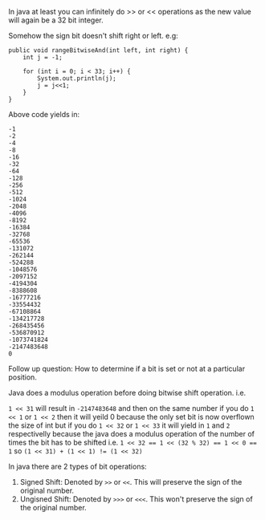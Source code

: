 In java at least you can infinitely do >> or << operations as the new value will again
be a 32 bit integer.

Somehow the sign bit doesn't shift right or left. e.g:

```
public void rangeBitwiseAnd(int left, int right) {
    int j = -1;

    for (int i = 0; i < 33; i++) {
        System.out.println(j);
        j = j<<1;
    }
}
```

Above code yields in:

```
-1
-2
-4
-8
-16
-32
-64
-128
-256
-512
-1024
-2048
-4096
-8192
-16384
-32768
-65536
-131072
-262144
-524288
-1048576
-2097152
-4194304
-8388608
-16777216
-33554432
-67108864
-134217728
-268435456
-536870912
-1073741824
-2147483648
0
```

Follow up question: How to determine if a bit is set or not at a particular position.

Java does a modulus operation before doing bitwise shift operation. i.e.

```1 << 31``` will result in ```-2147483648```
and then on the same number if you do ```1 << 1``` or ```1 << 2```
then it will yeild 0 because the only set bit is now overflown the size of int 
but if you do ```1 << 32``` or ```1 << 33``` it will yield in ```1``` and ```2``` respectivelly because the java does a modulus operation of the number of times the bit has to be shifted i.e.
```1 << 32 == 1 << (32 % 32) == 1 << 0 == 1```
so ```(1 << 31) + (1 << 1) != (1 << 32)```

In java there are 2 types of bit operations:

1. Signed Shift: Denoted by ```>>``` or ```<<```. This will preserve the sign of the original number.
2. Ungisned Shift: Denoted by ```>>>``` or ```<<<```. This won't preserve the sign of the original number.
